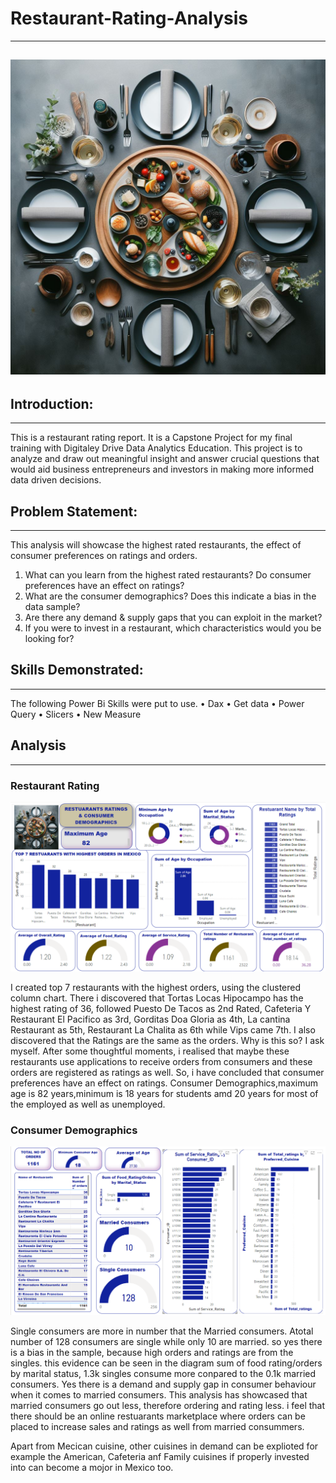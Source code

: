 # Restaurant-Rating-Analysis
---
![](IntroforRestuarantRating.jpeg)
---
## Introduction:
---
This is a restaurant rating report. It is a Capstone Project for my final training with Digitaley Drive Data Analytics Education. This project is to analyze and draw out meaningful insight and answer crucial questions that would aid business entrepreneurs and investors in making more informed data driven decisions.

## Problem Statement:
---
This analysis will showcase the highest rated restaurants, the effect of consumer preferences on ratings and orders.
1.	What can you learn from the highest rated restaurants? Do consumer preferences have an effect on ratings?
2.	What are the consumer demographics? Does this indicate a bias in the data sample?
3.	Are there any demand & supply gaps that you can exploit in the market?
4.	If you were to invest in a restaurant, which characteristics would you be looking for?

## Skills Demonstrated:
---
The following Power Bi Skills were put to use.
•	Dax
•	Get data
•	Power Query
•	Slicers
•	New Measure

## Analysis
---
### Restaurant Rating
![](Restuarantratings.png)

I created top 7 restaurants with the highest orders, using the clustered column chart. There i discovered that Tortas Locas Hipocampo has the highest rating of 36, followed Puesto De Tacos as 2nd Rated, Cafeteria Y Restaurant El Pacifico as 3rd, Gorditas Doa Gloria as 4th, La cantina Restaurant as 5th, Restaurant La Chalita as 6th while Vips came 7th. I also discovered that the Ratings are the same as the orders. Why is this so? I ask myself. After some thoughtful moments, i realised that maybe these restaurants use applications to receive orders from consumers and these orders are registered as ratings as well. So, i have concluded that consumer preferences have an effect on ratings. 
Consumer Demographics,maximum age is 82 years,minimum is 18 years for students amd 20 years for most of the employed as well as unemployed.

### Consumer Demographics
![](Consumerdemographics.png)

Single consumers are more in number that the Married consumers. Atotal number of 128 consumers are single while only 10 are married. so yes there is a bias in the sample, because high orders and ratings are from the singles. this evidence can be seen in the diagram sum of food rating/orders by marital status, 1.3k singles consume more conpared to the 0.1k married consumers.
Yes there is a demand and supply gap in consumer behaviour when it comes to married consumers. This analysis has showcased that married consumers go out less, therefore ordering and rating less. i feel that there should be an online restuarants marketplace where orders can be placed to increase sales and ratings as well from married consummers. 

Apart from Mecican cuisine, other cuisines in demand can be explioted for example the American, Cafeteria anf Family cuisines if properly invested into can become a mojor in Mexico too.








